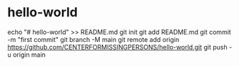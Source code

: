 # hello-world
echo "# hello-world" >> README.md
git init
git add README.md
git commit -m "first commit"
git branch -M main
git remote add origin https://github.com/CENTERFORMISSINGPERSONS/hello-world.git
git push -u origin main 
